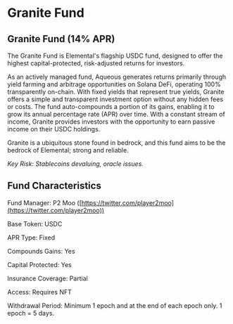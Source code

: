 # Granite Fund

## Granite Fund (14% APR)

The Granite Fund is Elemental's flagship USDC fund, designed to offer the highest capital-protected, risk-adjusted returns for investors.

As an actively managed fund, Aqueous generates returns primarily through yield farming and arbitrage opportunities on Solana DeFi, operating 100% transparently on-chain. With fixed yields that represent true yields, Granite offers a simple and transparent investment option without any hidden fees or costs. The fund auto-compounds a portion of its gains, enabling it to grow its annual percentage rate (APR) over time. With a constant stream of income, Granite provides investors with the opportunity to earn passive income on their USDC holdings.

Granite is a ubiquitous stone found in bedrock, and this fund aims to be the bedrock of Elemental; strong and reliable.

_Key Risk: Stablecoins devaluing, oracle issues._

## Fund Characteristics

Fund Manager: P2 Moo ([https://twitter.com/player2moo](https://twitter.com/player2moo))

Base Token: USDC

APR Type: Fixed

Compounds Gains: Yes

Capital Protected: Yes

Insurance Coverage: Partial

Access: Requires NFT

Withdrawal Period: Minimum 1 epoch and at the end of each epoch only. 1 epoch = 5 days.
